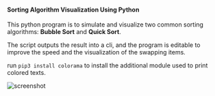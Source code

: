 #### Sorting Algorithm Visualization Using Python

This python program is to simulate and visualize two common sorting algorithms: **Bubble Sort** and **Quick Sort**.

The script outputs the result into a cli, and the program is editable to improve the speed and the visualization of the swapping items.

run `pip3 install colorama` to install the additional module used to print colored texts.

![screenshot](https://user-images.githubusercontent.com/9444085/155364898-8df043ff-cd21-457e-9918-827964d1b06c.png)
